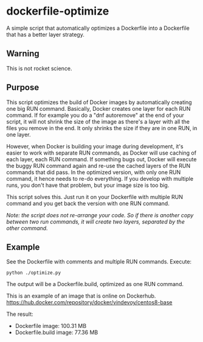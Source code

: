# dockerfile-optimize

A simple script that automatically optimizes a Dockerfile into a Dockerfile that has a better layer strategy. 

## Warning

This is not rocket science.

## Purpose

This script optimizes the build of Docker images by automatically creating one big RUN command.  Basically, Docker creates one layer for each RUN command.  If for example you do a "dnf autoremove" at the end of your script, it will not shrink the size of the image as there's a layer with all the files you remove in the end.  It only shrinks the size if they are in one RUN, in one layer.

However, when Docker is building your image during development, it's easier to work with separate RUN commands, as Docker will use caching of each layer, each RUN command.  If something bugs out, Docker will execute the buggy RUN command again and re-use the cached layers of the RUN commands that did pass.  In the optimized version, with only one RUN command, it hence needs to re-do everything.  If you develop with multiple runs, you don't have that problem, but your image size is too big.

This script solves this.  Just run it on your Dockerfile with multiple RUN command and you get back the version with one RUN command.

_Note: the script does not re-arrange your code.  So if there is another copy between two run commands, it will create two layers, separated by the other command._

## Example

See the Dockerfile with comments and multiple RUN commands.  Execute:

````
python ./optimize.py
````

The output will be a Dockerfile.build, optimized as one RUN command.

This is an example of an image that is online on Dockerhub.  https://hub.docker.com/repository/docker/vindevoy/centos8-base

The result:

- Dockerfile image: 100.31 MB
- Dockerfile.build image: 77.36 MB